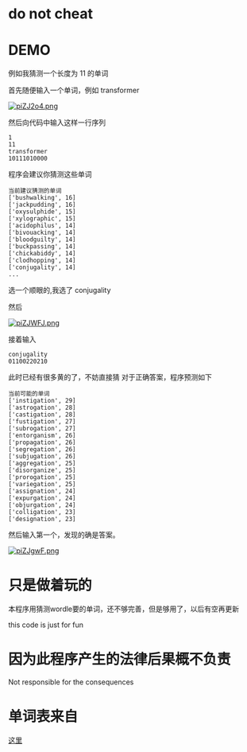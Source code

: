 # do not cheat

# DEMO

例如我猜测一个长度为 11 的单词

首先随便输入一个单词，例如 transformer

[![piZJ2o4.png](https://z1.ax1x.com/2023/10/26/piZJ2o4.png)](https://imgse.com/i/piZJ2o4)

然后向代码中输入这样一行序列

```
1
11
transformer
10111010000
```
程序会建议你猜测这些单词
```
当前建议猜测的单词
['bushwalking', 16]
['jackpudding', 16]
['oxysulphide', 15]
['xylographic', 15]
['acidophilus', 14]
['bivouacking', 14]
['bloodguilty', 14]
['buckpassing', 14]
['chickabiddy', 14]
['clodhopping', 14]
['conjugality', 14]
...
```
选一个顺眼的,我选了 conjugality

然后

[![piZJWFJ.png](https://z1.ax1x.com/2023/10/26/piZJWFJ.png)](https://imgse.com/i/piZJWFJ)

接着输入

```
conjugality
01100220210
```

此时已经有很多黄的了，不妨直接猜
对于正确答案，程序预测如下

```
当前可能的单词
['instigation', 29]
['astrogation', 28]
['castigation', 28]
['fustigation', 27]
['subrogation', 27]
['entorganism', 26]
['propagation', 26]
['segregation', 26]
['subjugation', 26]
['aggregation', 25]
['disorganize', 25]
['prorogation', 25]
['variegation', 25]
['assignation', 24]
['expurgation', 24]
['objurgation', 24]
['colligation', 23]
['designation', 23]
```

然后输入第一个，发现的确是答案。

[![piZJgwF.png](https://z1.ax1x.com/2023/10/26/piZJgwF.png)](https://imgse.com/i/piZJgwF)

# 只是做着玩的

 本程序用猜测wordle要的单词，还不够完善，但是够用了，以后有空再更新

 this code is just for fun

# 因为此程序产生的法律后果概不负责

 Not responsible for the consequences

# 单词表来自
[这里](https://github.com/1eez/103976)

